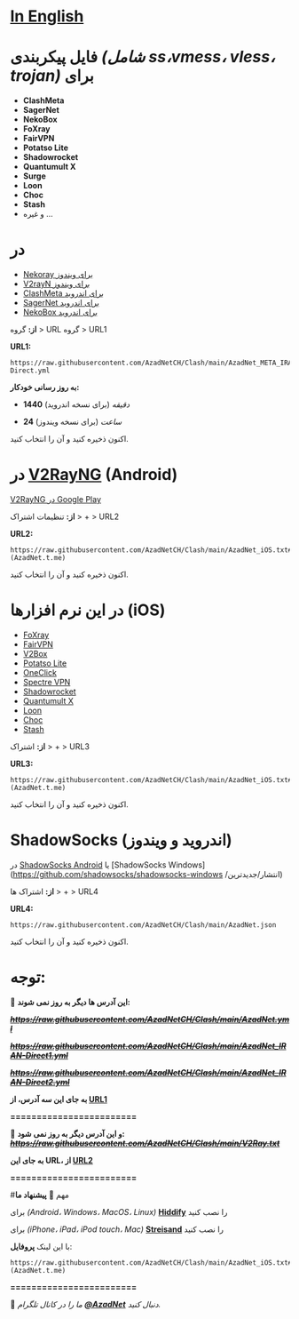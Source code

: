 # [In English](https://github.com/AzadNetCH/Clash/blob/main/README.md)

# **فایل پیکربندی** *(شامل ss،vmess، vless، trojan)* **برای**
 - **ClashMeta**
 - **SagerNet**
 - **NekoBox**
 - **FoXray**
 - **FairVPN**
 - **Potatso Lite**
 - **Shadowrocket**
 - **Quantumult X**
 - **Surge**
 - **Loon**
 - **Choc**
 - **Stash**
 - و غیره ...


 # در 
 - [Nekoray برای ویندوز](https://github.com/MatsuriDayo/nekoray/releases/latest)
 - [V2rayN برای ویندوز](https://github.com/2dust/v2rayN/releases/latest)
 - [ClashMeta برای اندروید](https://github.com/MetaCubeX/ClashMetaForAndroid/releases)
 - [SagerNet برای اندروید](https://github.com/SagerNet/SagerNet/releases/latest)
 - [NekoBox برای اندروید](https://github.com/MatsuriDayo/NekoBoxForAndroid/releases/latest) 

 **از:**
 گروه > URL گروه > URL1

 **URL1:** 
 ```
 https://raw.githubusercontent.com/AzadNetCH/Clash/main/AzadNet_META_IRAN-Direct.yml
 ```

 **به روز رسانی خودکار:**

 - **1440** *دقیقه* (برای نسخه اندروید)

 - **24** *ساعت* (برای نسخه ویندوز)

 اکنون ذخیره کنید و آن را انتخاب کنید.


 # در [V2RayNG](https://github.com/2dust/v2rayNG/releases) (Android)
 [V2RayNG در Google Play](https://play.google.com/store/apps/details?id=com.v2ray.ang) 

 **از:**
 تنظیمات اشتراک > + > URL2

 **URL2:**
 ```
 https://raw.githubusercontent.com/AzadNetCH/Clash/main/AzadNet_iOS.txt#(AzadNet.t.me)
 ```
 اکنون ذخیره کنید و آن را انتخاب کنید.


 # در این نرم افزارها (iOS)
 - [FoXray](https://apps.apple.com/us/app/foxray/id6448898396)
 - [FairVPN](https://apps.apple.com/us/app/fair-vpn/id1533873488)
 - [V2Box](https://apps.apple.com/us/app/v2box-v2ray-client/id6446814690)
 - [Potatso Lite](https://apps.apple.com/us/app/potatso-lite/id1239860606)
 - [OneClick](https://apps.apple.com/us/app/oneclick-safe-easy-fast/id1545555197)
 - [Spectre VPN](https://apps.apple.com/us/app/spectre-vpn/id1508712998)
 - [Shadowrocket](https://apps.apple.com/fr/app/shadowrocket/id932747118)
 - [Quantumult X](https://apps.apple.com/us/app/quantumult-x/id1443988620?ls=1)
 - [Loon](https://apps.apple.com/us/app/loon/id1373567447)
 - [Choc](https://apps.apple.com/us/app/choc/id1582542227)
 - [Stash](https://apps.apple.com/us/app/stash-proxy-utility/id1596063349)

 **از:**
 اشتراک > + > URL3

 **URL3:**
 ```
 https://raw.githubusercontent.com/AzadNetCH/Clash/main/AzadNet_iOS.txt#(AzadNet.t.me)
 ```
 اکنون ذخیره کنید و آن را انتخاب کنید.


 # ShadowSocks (اندروید و ویندوز) 
 در [ShadowSocks Android](https://play.google.com/store/apps/details?id=com.github.shadowsocks) یا [ShadowSocks Windows](https://github.com/shadowsocks/shadowsocks-windows  /انتشار/جدیدترین) 

 **از:**
 اشتراک ها > + > URL4

 **URL4:**
 ```
 https://raw.githubusercontent.com/AzadNetCH/Clash/main/AzadNet.json
 ```
 اکنون ذخیره کنید و آن را انتخاب کنید.
 

 # **توجه:**

 🔴 **این آدرس ها دیگر به روز نمی شوند:**

 ***~~https://raw.githubusercontent.com/AzadNetCH/Clash/main/AzadNet.yml~~***

 ***~~https://raw.githubusercontent.com/AzadNetCH/Clash/main/AzadNet_IRAN-Direct1.yml~~***

 ***~~https://raw.githubusercontent.com/AzadNetCH/Clash/main/AzadNet_IRAN-Direct2.yml~~***

 **به جای این سه آدرس، از [URL1](https://raw.githubusercontent.com/AzadNetCH/Clash/main/AzadNet_META_IRAN-Direct.yml "https://raw.githubusercontent.com/AzadNetCH/Clash/ استفاده کنید.  main/AzadNet_META_IRAN-Direct.yml")**

 **========================**

 🔴 **و این آدرس دیگر به روز نمی شود:**
 ***~~https://raw.githubusercontent.com/AzadNetCH/Clash/main/V2Ray.txt~~***

 **به جای این URL، از [URL2](https://raw.githubusercontent.com/AzadNetCH/Clash/main/AzadNet_iOS.txt "https://raw.githubusercontent.com/AzadNetCH/Clash/main/AzadNet_iOS استفاده کنید  txt")**

 **========================**

 #مهم
 🚨 **پیشنهاد ما**

 برای *(Android، Windows، MacOS، Linux)* **[Hiddify](https://github.com/hiddify/hiddify-next/releases/latest)** را نصب کنید

 برای *(iPhone، iPad، iPod touch، Mac)* **[Streisand](https://apps.apple.com/us/app/streisand/id6450534064)** را نصب کنید

 با این لینک **پروفایل**:
 ```
 https://raw.githubusercontent.com/AzadNetCH/Clash/main/AzadNet_iOS.txt#(AzadNet.t.me)
 ```

 **========================**

 👑 *ما را در کانال تلگرام **[@AzadNet](https://t.me/AzadNet)** دنبال کنید.*
